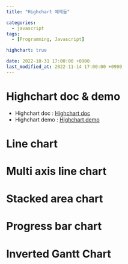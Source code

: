 ```yaml
---
title: "Highchart 예제들"

categories: 
  - javascript
tags:
  - [Programming, Javascript]

highchart: true 

date: 2022-10-31 17:00:00 +0900
last_modified_at: 2022-11-14 17:00:00 +0900
---
```

# Highchart doc & demo
* Highchart doc  : [Highchart doc](https://www.highcharts.com/docs/index, "Highchart doc")
* Highchart demo : [Highchart demo](https://www.highcharts.com/demo, "Highchart demo")

# Line chart

 <div id="highchart_line_sample">
 </div> 
 <script>
  var data_line_sample = [{
      name: 'Installation & Developers',
      data: [43934, 48656, 65165, 81827, 112143, 142383,
          171533, 165174, 155157, 161454, 154610]
  }, {
      name: 'Manufacturing',
      data: [24916, 37941, 29742, 29851, 32490, 30282,
          38121, 36885, 33726, 34243, 31050]
  }, {
      name: 'Sales & Distribution',
      data: [11744, 30000, 16005, 19771, 20185, 24377,
          32147, 30912, 29243, 29213, 25663]
  }, {
      name: 'Operations & Maintenance',
      data: [null, null, null, null, null, null, null,
          null, 11164, 11218, 10077]
  }, {
      name: 'Other',
      data: [21908, 5548, 8105, 11248, 8989, 11816, 18274,
          17300, 13053, 11906, 10073]
  }];
  Highcharts.chart('highchart_line_sample', {
    title: {
        text: 'U.S Solar Employment Growth by Job Category, 2010-2020'
    },
    subtitle: {
        text: 'Source: <a href="https://irecusa.org/programs/solar-jobs-census/" target="_blank">IREC</a>'
    },
    yAxis: {
        title: {
            text: 'Number of Employees'
        }
    },
    xAxis: {
        accessibility: {
            rangeDescription: 'Range: 2010 to 2020'
        }
    },
    legend: {
        layout: 'vertical',
        align: 'right',
        verticalAlign: 'middle'
    },
    plotOptions: {
        series: {
            label: {
                connectorAllowed: false
            },
            pointStart: 2010
        }
    },
    series: data_line_sample,
    responsive: {
        rules: [{
            condition: {
                maxWidth: 500
            },
            chartOptions: {
                legend: {
                    layout: 'horizontal',
                    align: 'center',
                    verticalAlign: 'bottom'
                }
            }
        }]
    }
});
 </script>

# Multi axis line chart

 <div id="highchart_multi_axis_line_sample">
 </div>
 <script>
  var data_multi_axis_line_sample = [{
      name: 'Pressure (predicted)',
      color: '#f29416',
      yAxis: 0,
      dashStyle: 'dash',
      tooltip: {
          valueSuffix: ' mbarg'
      },
      data: [
          ["22-03-07<br>17:54", 43934], 
          ["22-03-12<br>18:35", 48656], 
          ["22-03-15<br>06:55", 65165], 
          ["22-03-17<br>19:16", 81827], 
          ["22-03-20<br>07:36", 112143], 
          ["22-03-22<br>19:57", 142383],
          ["22-03-25<br>08:17", 171533], 
          ["22-03-27<br>20:38", 165174], 
          ["22-03-30<br>08:59", 155157]
      ]
  }, {
      name: 'Pressure (acture)',
      color: '#f29416',
      yAxis: 0,
      tooltip: {
          valueSuffix: ' mbarg'
      },
      data: [
          ["22-03-07<br>17:54", 43934], 
          ["22-03-12<br>18:35", 48656], 
          ["22-03-15<br>06:55", 65165], 
          ["22-03-17<br>19:16", 81827], 
          ["22-03-20<br>07:36", 112143], 
          ["22-03-22<br>19:57", null],
          ["22-03-25<br>08:17", null], 
          ["22-03-27<br>20:38", null], 
          ["22-03-30<br>08:59", null]
      ]
  }, {
      name: 'Ship speed (predicted)',
      color: '#239148',
      yAxis: 1,
      dashStyle: 'dash',
      tooltip: {
          valueSuffix: ' knot'
      },
      data: [
          ["22-03-07<br>17:54", 24916], 
          ["22-03-12<br>18:35", 37941], 
          ["22-03-15<br>06:55", 29742], 
          ["22-03-17<br>19:16", 29851], 
          ["22-03-20<br>07:36", 32490], 
          ["22-03-22<br>19:57", 30282],
          ["22-03-25<br>08:17", 38121], 
          ["22-03-27<br>20:38", 36885], 
          ["22-03-30<br>08:59", 33726]
      ]
  }, {
      name: 'Ship speed (actural)',
      color: '#239148',
      yAxis: 1,
      tooltip: {
          valueSuffix: ' knot'
      },
      data: [
          ["22-03-07<br>17:54", 24916], 
          ["22-03-12<br>18:35", 37941], 
          ["22-03-15<br>06:55", 29742], 
          ["22-03-17<br>19:16", 29851], 
          ["22-03-20<br>07:36", 32490], 
          ["22-03-22<br>19:57", null],
          ["22-03-25<br>08:17", null], 
          ["22-03-27<br>20:38", null], 
          ["22-03-30<br>08:59", null]
      ]
  }, {
      name: 'M/E load % (predicted)',
      color: '#ffe13b',
      yAxis: 2,
      dashStyle: 'dash',
      tooltip: {
          valueSuffix: ' %'
      },
      data: [
          ["22-03-07<br>17:54", 11744], 
          ["22-03-12<br>18:35", 30000], 
          ["22-03-15<br>06:55", 16005], 
          ["22-03-17<br>19:16", 19771], 
          ["22-03-20<br>07:36", 20185], 
          ["22-03-22<br>19:57", 24377],
          ["22-03-25<br>08:17", 32147], 
          ["22-03-27<br>20:38", 30912], 
          ["22-03-30<br>08:59", 29243]
      ]
  }, {
      name: 'M/E load % (actual)',
      color: '#ffe13b',
      yAxis: 2,
      tooltip: {
          valueSuffix: ' %'
      },
      data: [
          ["22-03-07<br>17:54", 11744], 
          ["22-03-12<br>18:35", 30000], 
          ["22-03-15<br>06:55", 16005], 
          ["22-03-17<br>19:16", 19771], 
          ["22-03-20<br>07:36", 20185], 
          ["22-03-22<br>19:57", null],
          ["22-03-25<br>08:17", null], 
          ["22-03-27<br>20:38", null], 
          ["22-03-30<br>08:59", null]
      ]
  }];
  Highcharts.chart('highchart_multi_axis_line_sample', {
    title: {
        text: 'Tank pressure, Ship speed, BOG'
    },
    yAxis: [{
        title: {
            text: 'Pressure, mbarg',
            style: {
                color: '#f29416'
            }
        },
        labels: {
            format: '{value}',
            style: {
                color: '#f29416'
            }
        }
    },{
    	title: {
            text: 'Ship speed, kt',
            style: {
                color: '#239148'
            },
            rotation: 270
        },
    	opposite: true,
      labels: {
            align: 'right',
            format: '{value}',
            style: {
                color: '#239148'
            }
        },
    },{
    	title: {
            text: 'M/E load, %',
            style: {
                color: '#ffe13b'
            },
            rotation: 270
        },
      opposite: true,
      labels: {
            align: 'right',
            format: '{value}',
            style: {
                color: '#ffe13b'
            }
        },
    }],
    xAxis: {
    	type: "category",
      gridLineWidth: 1
    },
    legend: {
        layout: 'horizontal',
        align: 'center',
        verticalAlign: 'bottom'
    },
    plotOptions: {
        series: {
            label: {
                connectorAllowed: false
            },
            marker: {
                enabled: false,
                states: {
                    hover: {
                        enabled: false
                    }
                }
            }
        }
    },
    tooltip: {
        crosshairs: true,
        animation: true,
        shared: true
    },
    series: data_multi_axis_line_sample,
    responsive: {
        rules: [{
            condition: {
                maxWidth: 500
            },
            chartOptions: {
                legend: {
                    layout: 'horizontal',
                    align: 'center',
                    verticalAlign: 'bottom'
                }
            }
        }]
    }
});
 </script>

# Stacked area chart

 <div id="highchart_stacked_area_sample">
 </div>
 <script>
  var data_stacked_area_sample = [{
        name: 'BOG (predicted)',
        type: 'line',
        lineWidth: 5,
        dashStyle: 'dash',
        color: '#f29416',
        data: [2000, 2050, 2110, 2050, 1950, 2100, 1850, 1920, 2300, 2350]
    }, {
        name: 'BOG (actual)',
        type: 'line',
        lineWidth: 5,
        color: '#f29416',
        data: [2000, 2050, 2110, 2050, 1950, null, null, null, null, null]
    }, {
        name: 'LDC_GCU',
        type: 'area',
        color: '#239148',
        data: [0, 0, 0, 10, 50, 1100, 1150, 900, 0, 0]
    }, {
        name: 'LDC_Engine',
        type: 'area',
        color: '#ffe13b',
        data: [2000, 2050, 2100, 2040, 1900, 1000, 700, 1020, 2300, 2350]
    }];
  Highcharts.chart('highchart_stacked_area_sample', {
    title: {
        text: 'BOG usage'
    },
    chart: {
        type: 'area'
    },
    yAxis: {
        title: {
            text: 'Mass flow, kg/h'
        }
    },
    tooltip: {
        crosshairs: true,
        animation: true,
        shared: true,
        headerFormat: '<span style="font-size:12px"><b>{point.key}</b></span><br>'
    },
    legend: {
    		enabled: false
    },
    plotOptions: {
        series: {
            marker: {
                enabled: false
            },
            type: 'area',
        },
        area: {
            stacking: 'normal',
            lineColor: '#666666',
            lineWidth: 1,
            marker: {
                lineWidth: 1,
                lineColor: '#666666',
                enabled: false,
                states: {
                    hover: {
                        enabled: false
                    }
                }
            }
        }
    },
    series: data_stacked_area_sample
});
 </script>

# Progress bar chart

 <div id="highchart_progress_bar_sample">
 </div>
 <script>
  var data_progress_bar_sample = [
   {
    name: "Fill",
    data: [100],
    color: {
      pattern: {
        color: 'gray'
      }
    },
    grouping: false
  },
  {
    name: "Percentage",
    data: [75],
    color: {
      pattern: {
        color: '#f29416'
      }
    },
    dataLabels: {
      enabled: true,
      inside: false,
      align: 'right',
      position: 'bottom',
      x: 28,
      y: 28,
      format: 'Current',
      shape: 'callout',
      crop: false,
      overflow: "allow",
      backgroundColor: 'rgba(0, 0, 0, 0.75)',
      style: {
        color: '#FFFFFF',
        textOutline: false
      }
    }
  }];
  Highcharts.chart('highchart_progress_bar_sample', {
    chart: {
      type: 'bar',
      height: 70
    },  
    title: {
      text: '',
      align: 'center',
      margin: 0
    },
    credits: false,
    legend: false,
    tooltip: false,
    plotOptions: {
      bar: {
        borderWidth: 0,
        borderRadius: 3,
        animation: false,
        enableMouseTracking: false
      },
      series: {
        pointWidth: 16,
        color: {
          pattern: {
            path: {
              d: 'M 0 0 L 8 10 L 16 0 M 0 4 L 8 13 L 16 3',
              strokeWidth: 3
            },
            width: 16,
            height: 17,
            x: 7
          }
        }
      }
    },
    xAxis: {
      visible: false
    },
    yAxis: {
      visible: false,
      min: 0,
      max: 100,
      title: {
        text: null
      },
      gridLineWidth: 0,
      labels: {
        style: {
          color: Highcharts.getOptions().colors[0]
        }
      }
    },
    series: data_progress_bar_sample
  });
 </script>

# Inverted Gantt Chart

 <div id="highchart_inverted_gantt_sample">
 </div>
 <script>
  var data_inverted_gantt_sample = [{
      name: '24H'
    },{
      name: '23H'
    },{
      name: '22H'
    },{
      name: '21H'
    },{
      name: '20H'
    },{
      name: '19H'
    },{
      name: '18H'
    },{
      name: '17H'
    },{
      name: '16H'
    },{
      name: '15H'
    },{
      name: '14H'
    },{
      name: '13H'
    },{
      name: '12H'
    },{
      name: '11H'
    },{
      name: '10H'
    },{
      name: '9H'
    },{
      name: '8H'
    },{
      name: '7H'
    },{
      name: '6H'
    },{
      name: '5H'
    },{
      name: '4H'
    },{
      name: '3H'
    },{
      name: '2H'
    },{
      name: '1H'
    },{
      name: '0H'
    },{
        start: 1,
        end: 30,          
        name: '5H'
    } ,{
        start: 1,
        end: 40,
        name: '4H'
    },{
        start: 50,
        end: 59,
        name: '4H'
    },{
        start: 1,
        end: 30,          
        name: '3H'
    } ,{
        start: 1,
        end: 40,
        name: '2H'
    },{
        start: 50,
        end: 59,
        name: '2H'
    },{
        start: 1,
        end: 30,          
        name: '1H'
    } ,{
        start: 1,
        end: 40,
        name: '0H'
    },{
        start: 50,
        end: 59,
        name: '0H'
    }];
  Highcharts.ganttChart('highchart_inverted_gantt_sample', {
      chart: {
          inverted: true,
          plotBorderWidth: 1
      },
      title: {
          text: 'Inverted Gantt Chart'
      },
      accessibility: {
          keyboardNavigation: {
              seriesNavigation: {
                  mode: 'serialize'
              }
          }
      },
      lang: {
          accessibility: {
              axis: {
                  xAxisDescriptionPlural: 'The chart has a two-part X axis showing time in both week numbers and days.'
              }
          }
      },
      xAxis: [{
          opposite: false,
          reversed:false,
          visible:false
      }, {
          opposite: false,
          visible:false
      }],
      yAxis: {
          uniqueNames: true,
          opposite: false,
          labels:{
            style: {
              fontSize: '8px'
            },
            align: 'left',
            overflow: true,
            x: -10,
            padding: 0,
            margin: 0
          }
      },
      series: [{
          data: data_inverted_gantt_sample
      }]
  });
</script>